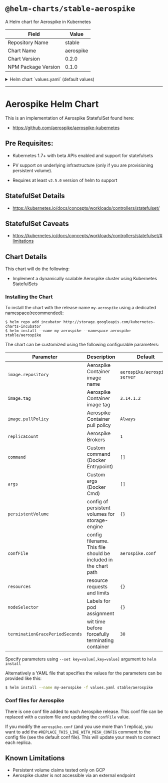 # `@helm-charts/stable-aerospike`

A Helm chart for Aerospike in Kubernetes

| Field               | Value     |
| ------------------- | --------- |
| Repository Name     | stable    |
| Chart Name          | aerospike |
| Chart Version       | 0.2.0     |
| NPM Package Version | 0.1.0     |

<details>

<summary>Helm chart `values.yaml` (default values)</summary>

```yaml
# Default values for aerospike.
terminationGracePeriodSeconds: 30
replicaCount: 1
nodeSelector: {}
image:
  repository: aerospike/aerospike-server
  tag: 3.14.1.2
  pullPolicy: IfNotPresent

# pass custom command. This is equivalent of Entrypoint in docker
command: []

# pass custom args. This is equivalent of Cmd in docker
args: []

# Set as empty object {} if no volumes need to be created
# See confFile below
persistentVolume:
  {}
  # - mountPath: /opt/aerospike/data
  #   name: aerospike-data
  #   template:
  #     accessModes: [ "ReadWriteOnce" ]
  #     # storageClassName:  "standard"
  #     resources:
  #       requests:
  #         storage: "36G"
  #     selector:
  #       matchLabels:
  #         diskname: "aerospike-data"

service:
  type: ClusterIP
  annotations: {}
  loadBalancerIP:
  clusterIP: None
  # This field takes a list of IP CIDR ranges, which Kubernetes will use to configure firewall exceptions
  # loadBalancerSourceRanges:
  # - 10.0.0.0/8

meshService:
  annotations: {}

resources:
  {}
  # We usually recommend not to specify default resources and to leave this as a conscious
  # choice for the user. This also increases chances charts run on environments with little
  # resources, such as Minikube. If you do want to specify resources, uncomment the following
  # lines, adjust them as necessary, and remove the curly braces after 'resources:'.
  # limits:
  #  cpu: 100m
  #  memory: 128Mi
  # requests:
  #  cpu: 100m
  #  memory: 128Mi

confFile: |-
  #default config file
  service {
      user root
      group root
      paxos-single-replica-limit 1
      pidfile /var/run/aerospike/asd.pid
      service-threads 4
      transaction-queues 4
      transaction-threads-per-queue 4
      proto-fd-max 15000
  }
  logging {
      file /var/log/aerospike/aerospike.log {
      context any info
      }

      console {
      context any info
      }
  }
  network {
      service {
      address any
      port 3000
      }
      heartbeat {
      address any
      interval 150
      #REPLACE_THIS_LINE_WITH_MESH_CONFIG
      mode mesh
      port 3002
      timeout 20
      protocol v3

      }
      fabric {
      port 3001
      }

      info {
      port 3003
      }
  }

  namespace test {
      replication-factor 2
      memory-size 1G
      default-ttl 5d
      storage-engine device {
      file /opt/aerospike/data/test.dat
      filesize 4G
      }
  }
```

</details>

---

# Aerospike Helm Chart

This is an implementation of Aerospike StatefulSet found here:

- https://github.com/aerospike/aerospike-kubernetes

## Pre Requisites:

- Kubernetes 1.7+ with beta APIs enabled and support for statefulsets

- PV support on underlying infrastructure (only if you are provisioning persistent volume).

- Requires at least `v2.5.0` version of helm to support

## StatefulSet Details

- https://kubernetes.io/docs/concepts/workloads/controllers/statefulset/

## StatefulSet Caveats

- https://kubernetes.io/docs/concepts/workloads/controllers/statefulset/#limitations

## Chart Details

This chart will do the following:

- Implement a dynamically scalable Aerospike cluster using Kubernetes StatefulSets

### Installing the Chart

To install the chart with the release name `my-aerospike` using a dedicated namespace(recommended):

```
$ helm repo add incubator http://storage.googleapis.com/kubernetes-charts-incubator
$ helm install --name my-aerospike --namespace aerospike stable/aerospike
```

The chart can be customized using the following configurable parameters:

| Parameter                       | Description                                                     | Default                      |
| ------------------------------- | --------------------------------------------------------------- | ---------------------------- |
| `image.repository`              | Aerospike Container image name                                  | `aerospike/aerospike-server` |
| `image.tag`                     | Aerospike Container image tag                                   | `3.14.1.2`                   |
| `image.pullPolicy`              | Aerospike Container pull policy                                 | `Always`                     |
| `replicaCount`                  | Aerospike Brokers                                               | `1`                          |
| `command`                       | Custom command (Docker Entrypoint)                              | `[]`                         |
| `args`                          | Custom args (Docker Cmd)                                        | `[]`                         |
| `persistentVolume`              | config of persistent volumes for storage-engine                 | `{}`                         |
| `confFile`                      | config filename. This file should be included in the chart path | `aerospike.conf`             |
| `resources`                     | resource requests and limits                                    | `{}`                         |
| `nodeSelector`                  | Labels for pod assignment                                       | `{}`                         |
| `terminationGracePeriodSeconds` | wit time before forcefully terminating container                | `30`                         |

Specify parameters using `--set key=value[,key=value]` argument to `helm install`

Alternatively a YAML file that specifies the values for the parameters can be provided like this:

```bash
$ helm install --name my-aerospike -f values.yaml stable/aerospike
```

### Conf files for Aerospike

There is one conf file added to each Aerospike release. This conf file can be replaced with a custom file and updating the `confFile` value.

If you modify the `aerospike.conf` (and you use more than 1 replica), you want to add the `#REPLACE_THIS_LINE_WITH_MESH_CONFIG` comment to the config file (see the default conf file). This will update your mesh to connect each replica.

## Known Limitations

- Persistent volume claims tested only on GCP
- Aerospike cluster is not accessible via an external endpoint
